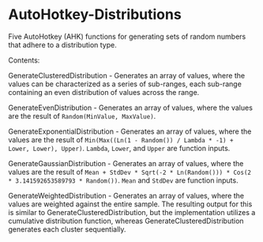 # AutoHotkey-Distributions
Five AutoHotkey (AHK) functions for generating sets of random numbers that adhere to a distribution type.

Contents:

GenerateClusteredDistribution - Generates an array of values, where the values can be characterized as a series of sub-ranges, each sub-range containing an even distribution of values across the range.

GenerateEvenDistribution - Generates an array of values, where the values are the result of `Random(MinValue, MaxValue)`.

GenerateExponentialDistribution - Generates an array of values, where the values are the result of `Min(Max((Ln(1 - Random()) / Lambda * -1) + Lower, Lower), Upper)`. `Lambda`, `Lower`, and `Upper` are function inputs.

GenerateGaussianDistribution - Generates an array of values, where the values are the result of `Mean + StdDev * Sqrt(-2 * Ln(Random())) * Cos(2 * 3.141592653589793 * Random())`. `Mean` and `StdDev` are function inputs.

GenerateWeightedDistribution - Generates an array of values, where the values are weighted against the entire sample. The resulting output for this is similar to GenerateClusteredDistribution, but the implementation utilizes a cumulative distribution function, whereas GenerateClusteredDistribution generates each cluster sequentially.
